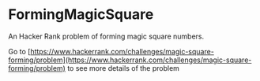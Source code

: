 # FormingMagicSquare
An Hacker Rank problem of forming magic square numbers. 

Go to [https://www.hackerrank.com/challenges/magic-square-forming/problem](https://www.hackerrank.com/challenges/magic-square-forming/problem) to see more details of the problem